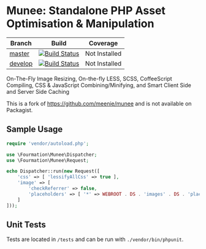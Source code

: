 # Munee: Standalone PHP Asset Optimisation & Manipulation

| Branch | Build | Coverage |
| ------ | ----- | -------- |
| [master][master] | [![Build Status][master-build-travis-badge]][travis] | Not Installed |
| [develop][develop] | [![Build Status][develop-build-travis-badge]][travis] | Not Installed |

<!-- Links -->
[travis]: https://travis-ci.org/fourmation/munee
[master]: https://github.com/fourmation/munee/tree/master
[master-build-travis-badge]: https://travis-ci.org/fourmation/munee.svg?branch=master
[develop]: https://github.com/fourmation/munee/tree/develop
[develop-build-travis-badge]: https://travis-ci.org/fourmation/munee.svg?branch=develop

On-The-Fly Image Resizing, On-the-fly LESS, SCSS, CoffeeScript Compiling, CSS & JavaScript Combining/Minifying, and Smart Client Side and Server Side Caching

This is a fork of https://github.com/meenie/munee and is not available on Packagist.

## Sample Usage

```php
require 'vendor/autoload.php';

use \Fourmation\Munee\Dispatcher;
use \Fourmation\Munee\Request;

echo Dispatcher::run(new Request([
    'css' => [ 'lessifyAllCss' => true ],
    'image' => [
        'checkReferrer' => false,
        'placeholders' => [ '*' => WEBROOT . DS . 'images' . DS . 'placeholder-image.jpg' ],
    ]
]));
```

## Unit Tests

Tests are located in `/tests` and can be run with `./vendor/bin/phpunit`.

